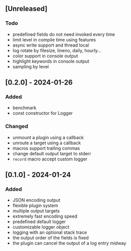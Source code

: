 ## [Unreleased]

### Todo

- predefined fields do not need invoked every time
- limit level in compile time using features
- async write support and thread local
- log rotate by filesize, lineno, daily, hourly...
- color support in console output
- highlight keywords in console output
- sampling by level

## [0.2.0] - 2024-01-26

### Added

- benchmark
- const constructor for Logger

### Changed

- unmount a plugin using a callback
- unroute a target using a callback
- macros support trailing commas
- change default output target to stderr
- `record` macro accept custom logger

## [0.1.0] - 2024-01-24

### Added

- JSON encoding output
- flexible plugin system
- multiple output targets
- extremely fast encoding speed
- predefined default logger
- customizable logger object
- logging with an optional stack trace
- the output order of the fields is fixed
- the plugin can cancel the output of a log entry midway